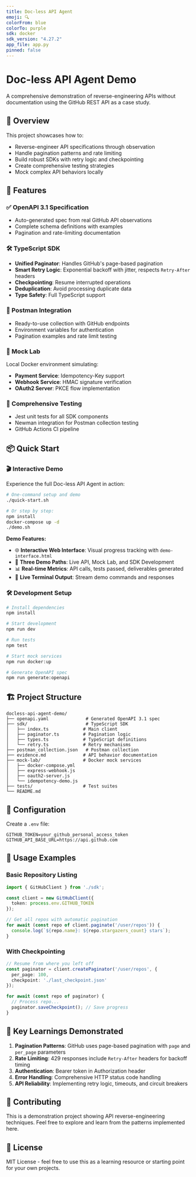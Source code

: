 ```yaml
---
title: Doc-less API Agent
emoji: 🔍
colorFrom: blue
colorTo: purple
sdk: docker
sdk_version: "4.27.2"
app_file: app.py
pinned: false
---
```


# Doc-less API Agent Demo

A comprehensive demonstration of reverse-engineering APIs without documentation using the GitHub REST API as a case study.

## 🎯 Overview

This project showcases how to:
- Reverse-engineer API specifications through observation
- Handle pagination patterns and rate limiting
- Build robust SDKs with retry logic and checkpointing
- Create comprehensive testing strategies
- Mock complex API behaviors locally

## 🚀 Features

### ✅ OpenAPI 3.1 Specification
- Auto-generated spec from real GitHub API observations
- Complete schema definitions with examples
- Pagination and rate-limiting documentation

### 🛠 TypeScript SDK
- **Unified Paginator**: Handles GitHub's page-based pagination
- **Smart Retry Logic**: Exponential backoff with jitter, respects `Retry-After` headers
- **Checkpointing**: Resume interrupted operations
- **Deduplication**: Avoid processing duplicate data
- **Type Safety**: Full TypeScript support

### 📮 Postman Integration
- Ready-to-use collection with GitHub endpoints
- Environment variables for authentication
- Pagination examples and rate limit testing

### 🧪 Mock Lab
Local Docker environment simulating:
- **Payment Service**: Idempotency-Key support
- **Webhook Service**: HMAC signature verification
- **OAuth2 Server**: PKCE flow implementation

### 🧪 Comprehensive Testing
- Jest unit tests for all SDK components
- Newman integration for Postman collection testing
- GitHub Actions CI pipeline

## 📦 Quick Start

### 🎬 Interactive Demo
Experience the full Doc-less API Agent in action:

```bash
# One-command setup and demo
./quick-start.sh

# Or step by step:
npm install
docker-compose up -d
./demo.sh
```

**Demo Features:**
- 🌐 **Interactive Web Interface**: Visual progress tracking with `demo-interface.html`
- 🎯 **Three Demo Paths**: Live API, Mock Lab, and SDK Development  
- 📊 **Real-time Metrics**: API calls, tests passed, deliverables generated
- 🔄 **Live Terminal Output**: Stream demo commands and responses

### 🛠️ Development Setup
```bash
# Install dependencies
npm install

# Start development
npm run dev

# Run tests
npm test

# Start mock services
npm run docker:up

# Generate OpenAPI spec  
npm run generate:openapi
```

## 🏗 Project Structure

```
docless-api-agent-demo/
├── openapi.yaml              # Generated OpenAPI 3.1 spec
├── sdk/                      # TypeScript SDK
│   ├── index.ts             # Main client
│   ├── paginator.ts         # Pagination logic
│   ├── types.ts             # TypeScript definitions
│   └── retry.ts             # Retry mechanisms
├── postman_collection.json   # Postman collection
├── evidence.md              # API behavior documentation
├── mock-lab/                # Docker mock services
│   ├── docker-compose.yml
│   ├── express-webhook.js
│   ├── oauth2-server.js
│   └── idempotency-demo.js
├── tests/                   # Test suites
└── README.md
```

## 🔧 Configuration

Create a `.env` file:

```env
GITHUB_TOKEN=your_github_personal_access_token
GITHUB_API_BASE_URL=https://api.github.com
```

## 📖 Usage Examples

### Basic Repository Listing
```typescript
import { GitHubClient } from './sdk';

const client = new GitHubClient({
  token: process.env.GITHUB_TOKEN
});

// Get all repos with automatic pagination
for await (const repo of client.paginate('/user/repos')) {
  console.log(`${repo.name}: ${repo.stargazers_count} stars`);
}
```

### With Checkpointing
```typescript
// Resume from where you left off
const paginator = client.createPaginator('/user/repos', {
  per_page: 100,
  checkpoint: './last_checkpoint.json'
});

for await (const repo of paginator) {
  // Process repo...
  paginator.saveCheckpoint(); // Save progress
}
```

## 🎯 Key Learnings Demonstrated

1. **Pagination Patterns**: GitHub uses page-based pagination with `page` and `per_page` parameters
2. **Rate Limiting**: 429 responses include `Retry-After` headers for backoff timing
3. **Authentication**: Bearer token in Authorization header
4. **Error Handling**: Comprehensive HTTP status code handling
5. **API Reliability**: Implementing retry logic, timeouts, and circuit breakers

## 🤝 Contributing

This is a demonstration project showing API reverse-engineering techniques. Feel free to explore and learn from the patterns implemented here.

## 📄 License

MIT License - feel free to use this as a learning resource or starting point for your own projects.
